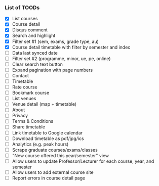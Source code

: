### List of TOODs

- [x] List courses
- [x] Course detail
- [x] Disqus comment
- [x] Search and highlight
- [x] Filter set #1 (sem, exams, grade type, au)
- [x] Course detail timetable with filter by semester and index
- [ ] Data last synced date
- [ ] Filter set #2 (programme, minor, ue, pe, online)
- [ ] Clear search text button
- [ ] Expand pagination with page numbers
- [ ] Contact
- [ ] Timetable
- [ ] Rate course
- [ ] Bookmark course
- [ ] List venues
- [ ] Venue detail (map + timetable)
- [ ] About
- [ ] Privacy
- [ ] Terms & Conditions
- [ ] Share timetable
- [ ] Link timetable to Google calendar
- [ ] Download timetable as pdf/jpg/ics
- [ ] Analytics (e.g. peak hours)
- [ ] Scrape graduate courses/exams/classes
- [ ] "New course offered this year/semester" view
- [ ] Allow users to update Professor/Lecturer for each course, year, and semester
- [ ] Allow users to add external course site
- [ ] Report errors in course detail page